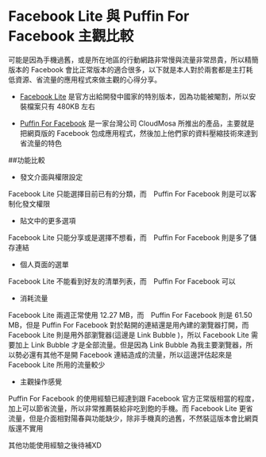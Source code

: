 Facebook Lite 與 Puffin For Facebook 主觀比較
====

可能是因為手機過舊，或是所在地區的行動網路非常慢與流量非常昂貴，所以精簡版本的 Facebook 會比正常版本的適合很多，以下就是本人對於兩套都是主打耗低資源、省流量的應用程式來做主觀的心得分享。


* [Facebook Lite](https://play.google.com/store/apps/details?id=com.facebook.lite) 是官方出給開發中國家的特別版本，因為功能被閹割，所以安裝檔案只有 480KB 左右


* [Puffin For Facebook](https://www.puffinbrowser.com/index.php) 是一家台灣公司 CloudMosa 所推出的產品，主要就是把網頁版的 Facebook 包成應用程式，然後加上他們家的資料壓縮技術來達到省流量的特色


##功能比較

* 發文介面與權限設定

Facebook Lite 只能選擇目前已有的分類，而　Puffin For Facebook 則是可以客制化發文權限




* 貼文中的更多選項

Facebook Lite 只能分享或是選擇不想看，而　Puffin For Facebook 則是多了儲存連結


* 個人頁面的選單

Facebook Lite 不能看到好友的清單列表，而　Puffin For Facebook 可以

* 消耗流量

Facebook Lite 兩週正常使用 12.27 MB，而　Puffin For Facebook 則是 61.50 MB，但是 Puffin For Facebook 對於點開的連結還是用內建的瀏覽器打開，而 Facebook Lite 則是用外部瀏覽器(這邊是 Link Bubble )，所以 Facebook Lite 需要加上 Link Bubble 才是全部流量。但是因為 Link Bubble 為我主要瀏覽器，所以勢必還有其他不是開 Facebook 連結造成的流量，所以這邊評估起來是 Facebook Lite 所用的流量較少


* 主觀操作感覺

Puffin For Facebook 的使用經驗已經達到跟 Facebook 官方正常版相當的程度，加上可以節省流量，所以非常推薦裝給非吃到飽的手機。而 Facebook Lite 更省流量，但是介面相對陽春與功能缺少，除非手機真的過舊，不然裝這版本會比網頁版還不實用



其他功能使用經驗之後待補XD

